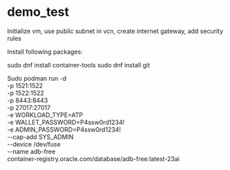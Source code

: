 # demo_test

Initialize vm, use public subnet in vcn, create internet gateway, add security rules

Install following packages:

sudo dnf install container-tools
sudo dnf install git


Sudo podman run -d \
-p 1521:1522 \
-p 1522:1522 \
-p 8443:8443 \
-p 27017:27017 \
-e WORKLOAD_TYPE=ATP \
-e WALLET_PASSWORD=P4ssw0rd1234! \
-e ADMIN_PASSWORD=P4ssw0rd1234!  \
--cap-add SYS_ADMIN \
--device /dev/fuse \
--name adb-free \
container-registry.oracle.com/database/adb-free:latest-23ai
